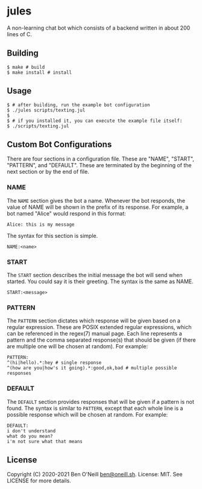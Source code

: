 # jules

A non-learning chat bot which consists of a backend written in about
200 lines of C.

## Building

	$ make # build
	$ make install # install

## Usage

	$ # after building, run the example bot configuration
	$ ./jules scripts/texting.jul
	$
	$ # if you installed it, you can execute the example file itself:
	$ ./scripts/texting.jul

## Custom Bot Configurations

There are four sections in a configuration file. These are "NAME", "START", "PATTERN", and "DEFAULT".
These are terminated by the beginning of the next section or by the end of file.

### NAME

The `NAME` section gives the bot a name. Whenever the bot responds, the value of NAME will be shown in
the prefix of its response. For example, a bot named "Alice" would respond in this format:

	Alice: this is my message

The syntax for this section is simple.

	NAME:<name>

### START

The `START` section describes the initial message the bot will send when started. You could say it is their
greeting. The syntax is the same as NAME.

	START:<message>

### PATTERN

The `PATTERN` section dictates which response will be given based on a regular expression. These are POSIX extended
regular expressions, which can be referenced in the regex(7) manual page. Each line represents a pattern and the
comma separated response(s) that should be given (if there are multiple one will be chosen at random). For example:

	PATTERN:
	^(hi|hello).*:hey # single response
	^(how are you|how's it going).*:good,ok,bad # multiple possible responses

### DEFAULT

The `DEFAULT` section provides responses that will be given if a pattern is not found. The syntax is similar to `PATTERN`,
except that each whole line is a possible response which will be chosen at random. For example:

	DEFAULT:
	i don't understand
	what do you mean?
	i'm not sure what that means

## License

Copyright (C) 2020-2021 Ben O'Neill <ben@oneill.sh>. License: MIT.
See LICENSE for more details.
